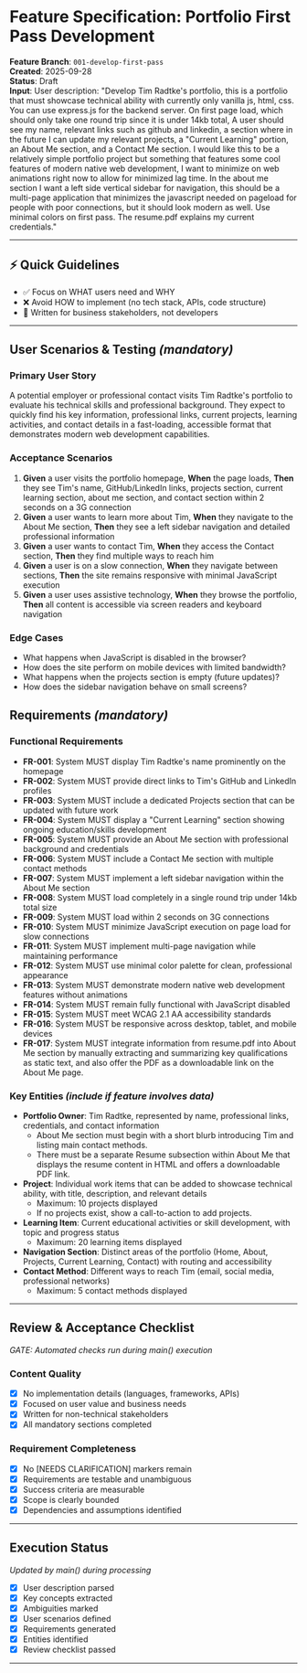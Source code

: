 # Feature Specification: Portfolio First Pass Development

**Feature Branch**: `001-develop-first-pass`  
**Created**: 2025-09-28  
**Status**: Draft  
**Input**: User description: "Develop Tim Radtke's portfolio, this is a portfolio that must showcase technical ability with currently only vanilla js, html, css. You can use express.js for the backend server. On first page load, which should only take one round trip since it is under 14kb total, A user should see my name, relevant links such as github and linkedin, a section where in the future I can update my relevant projects, a "Current Learning" portion, an About Me section, and a Contact Me section. I would like this to be a relatively simple portfolio project but something that features some cool features of modern native web development, I want to minimize on web animations right now to allow for minimized lag time. In the about me section I want a left side vertical sidebar for navigation, this should be a multi-page application that minimizes the javascript needed on pageload for people with poor connections, but it should look modern as well. Use minimal colors on first pass. The resume.pdf explains my current credentials."

---

## ⚡ Quick Guidelines
- ✅ Focus on WHAT users need and WHY
- ❌ Avoid HOW to implement (no tech stack, APIs, code structure)
- 👥 Written for business stakeholders, not developers

---

## User Scenarios & Testing *(mandatory)*

### Primary User Story
A potential employer or professional contact visits Tim Radtke's portfolio to evaluate his technical skills and professional background. They expect to quickly find his key information, professional links, current projects, learning activities, and contact details in a fast-loading, accessible format that demonstrates modern web development capabilities.

### Acceptance Scenarios
1. **Given** a user visits the portfolio homepage, **When** the page loads, **Then** they see Tim's name, GitHub/LinkedIn links, projects section, current learning section, about me section, and contact section within 2 seconds on a 3G connection
2. **Given** a user wants to learn more about Tim, **When** they navigate to the About Me section, **Then** they see a left sidebar navigation and detailed professional information
3. **Given** a user wants to contact Tim, **When** they access the Contact section, **Then** they find multiple ways to reach him
4. **Given** a user is on a slow connection, **When** they navigate between sections, **Then** the site remains responsive with minimal JavaScript execution
5. **Given** a user uses assistive technology, **When** they browse the portfolio, **Then** all content is accessible via screen readers and keyboard navigation

### Edge Cases
- What happens when JavaScript is disabled in the browser?
- How does the site perform on mobile devices with limited bandwidth?
- What happens when the projects section is empty (future updates)?
- How does the sidebar navigation behave on small screens?

## Requirements *(mandatory)*

### Functional Requirements
- **FR-001**: System MUST display Tim Radtke's name prominently on the homepage
- **FR-002**: System MUST provide direct links to Tim's GitHub and LinkedIn profiles
- **FR-003**: System MUST include a dedicated Projects section that can be updated with future work
- **FR-004**: System MUST display a "Current Learning" section showing ongoing education/skills development
- **FR-005**: System MUST provide an About Me section with professional background and credentials
- **FR-006**: System MUST include a Contact Me section with multiple contact methods
- **FR-007**: System MUST implement a left sidebar navigation within the About Me section
- **FR-008**: System MUST load completely in a single round trip under 14kb total size
- **FR-009**: System MUST load within 2 seconds on 3G connections
- **FR-010**: System MUST minimize JavaScript execution on page load for slow connections
- **FR-011**: System MUST implement multi-page navigation while maintaining performance
- **FR-012**: System MUST use minimal color palette for clean, professional appearance
- **FR-013**: System MUST demonstrate modern native web development features without animations
- **FR-014**: System MUST remain fully functional with JavaScript disabled
- **FR-015**: System MUST meet WCAG 2.1 AA accessibility standards
- **FR-016**: System MUST be responsive across desktop, tablet, and mobile devices
- **FR-017**: System MUST integrate information from resume.pdf into About Me section by manually extracting and summarizing key qualifications as static text, and also offer the PDF as a downloadable link on the About Me page.

### Key Entities *(include if feature involves data)*
- **Portfolio Owner**: Tim Radtke, represented by name, professional links, credentials, and contact information
  - About Me section must begin with a short blurb introducing Tim and listing main contact methods.
  - There must be a separate Resume subsection within About Me that displays the resume content in HTML and offers a downloadable PDF link.
- **Project**: Individual work items that can be added to showcase technical ability, with title, description, and relevant details
  - Maximum: 10 projects displayed
  - If no projects exist, show a call-to-action to add projects.
- **Learning Item**: Current educational activities or skill development, with topic and progress status
  - Maximum: 20 learning items displayed
- **Navigation Section**: Distinct areas of the portfolio (Home, About, Projects, Current Learning, Contact) with routing and accessibility
- **Contact Method**: Different ways to reach Tim (email, social media, professional networks)
  - Maximum: 5 contact methods displayed

---

## Review & Acceptance Checklist
*GATE: Automated checks run during main() execution*

### Content Quality
- [x] No implementation details (languages, frameworks, APIs)
- [x] Focused on user value and business needs
- [x] Written for non-technical stakeholders
- [x] All mandatory sections completed

### Requirement Completeness
- [x] No [NEEDS CLARIFICATION] markers remain
- [x] Requirements are testable and unambiguous  
- [x] Success criteria are measurable
- [x] Scope is clearly bounded
- [x] Dependencies and assumptions identified

---

## Execution Status
*Updated by main() during processing*

- [x] User description parsed
- [x] Key concepts extracted
- [x] Ambiguities marked
- [x] User scenarios defined
- [x] Requirements generated
- [x] Entities identified
- [x] Review checklist passed

---
